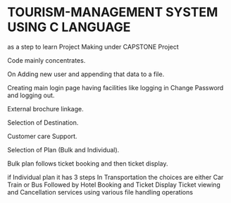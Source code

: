 # TOURISM-MANAGEMENT SYSTEM USING C LANGUAGE

as a step to learn Project Making under CAPSTONE Project


Code mainly concentrates.

On Adding new user and appending that data to a file.

Creating main login page having facilities like logging in Change Password and logging out.

External brochure linkage.

Selection of Destination.

Customer care Support.

Selection of Plan (Bulk and Individual).

Bulk plan follows ticket booking and then ticket display.

if Individual plan it has 3 steps
In Transportation the choices are either Car Train or Bus 
Followed by Hotel Booking and Ticket Display
Ticket viewing and Cancellation services using various file handling operations 
